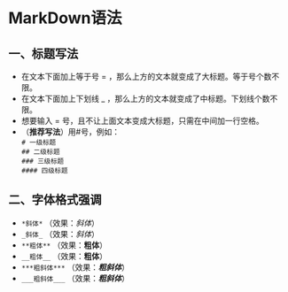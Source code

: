 # MarkDown语法
## 一、标题写法  
* 在文本下面加上等于号 = ，那么上方的文本就变成了大标题。等于号个数不限。
* 在文本下面加上下划线 _ ，那么上方的文本就变成了中标题。下划线个数不限。
* 想要输入 = 号，且不让上面文本变成大标题，只需在中间加一行空格。  
* （**推荐写法**）用#号，例如：  
`# 一级标题`  
`## 二级标题`  
`### 三级标题`  
`#### 四级标题`  
## 二、字体格式强调
* `*斜体*` （效果：*斜体*）
* `_斜体_` （效果：_斜体_）
* `**粗体**` （效果：**粗体**）
* `__粗体__` （效果：__粗体__）
* `***粗斜体***` （效果：***粗斜体***）
* `___粗斜体___` （效果：___粗斜体___）

